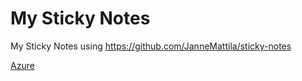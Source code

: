 # My Sticky Notes

My Sticky Notes using https://github.com/JanneMattila/sticky-notes

[Azure](https://stickynotes.jannemattila.com/raw.githubusercontent.com/JanneMattila/my-sticky-notes/main/azure.json)
